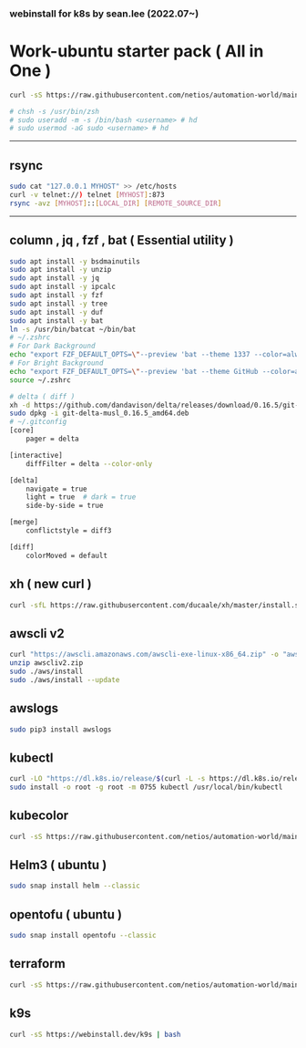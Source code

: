 ### webinstall for k8s by sean.lee (2022.07~)  

# Work-ubuntu starter pack ( All in One )
```bash
curl -sS https://raw.githubusercontent.com/netios/automation-world/main/k8s/ps_zsh.sh | bash

# chsh -s /usr/bin/zsh
# sudo useradd -m -s /bin/bash <username> # hd
# sudo usermod -aG sudo <username> # hd
```

---

## rsync
```bash
sudo cat "127.0.0.1 MYHOST" >> /etc/hosts
curl -v telnet://) telnet [MYHOST]:873
rsync -avz [MYHOST]::[LOCAL_DIR] [REMOTE_SOURCE_DIR]
```
---

## column , jq , fzf , bat ( Essential utility )
```bash
sudo apt install -y bsdmainutils
sudo apt install -y unzip
sudo apt install -y jq
sudo apt install -y ipcalc
sudo apt install -y fzf
sudo apt install -y tree
sudo apt install -y duf
sudo apt install -y bat
ln -s /usr/bin/batcat ~/bin/bat 
# ~/.zshrc 
# For Dark Background
echo "export FZF_DEFAULT_OPTS=\"--preview 'bat --theme 1337 --color=always {}'\"" >> ~/.zshrc
# For Bright Background
echo "export FZF_DEFAULT_OPTS=\"--preview 'bat --theme GitHub --color=always {}'\"" >> ~/.zshrc
source ~/.zshrc 

# delta ( diff )
xh -d https://github.com/dandavison/delta/releases/download/0.16.5/git-delta-musl_0.16.5_amd64.deb
sudo dpkg -i git-delta-musl_0.16.5_amd64.deb
# ~/.gitconfig
[core]
    pager = delta

[interactive]
    diffFilter = delta --color-only

[delta]
    navigate = true
    light = true  # dark = true
    side-by-side = true

[merge]
    conflictstyle = diff3

[diff]
    colorMoved = default

```

## xh ( new curl )
```bash
curl -sfL https://raw.githubusercontent.com/ducaale/xh/master/install.sh | sh
```

## awscli v2
```bash
curl "https://awscli.amazonaws.com/awscli-exe-linux-x86_64.zip" -o "awscliv2.zip"
unzip awscliv2.zip
sudo ./aws/install
sudo ./aws/install --update
```
## awslogs
```bash
sudo pip3 install awslogs
```

## kubectl
```bash
curl -LO "https://dl.k8s.io/release/$(curl -L -s https://dl.k8s.io/release/stable.txt)/bin/linux/amd64/kubectl"
sudo install -o root -g root -m 0755 kubectl /usr/local/bin/kubectl
```

## kubecolor  
```bash
curl -sS https://raw.githubusercontent.com/netios/automation-world/main/k8s/kubecolor_install.sh | bash
```

## Helm3 ( ubuntu )
```bash
sudo snap install helm --classic
```

## opentofu ( ubuntu )
```bash
sudo snap install opentofu --classic
```

## terraform
```bash
curl -sS https://raw.githubusercontent.com/netios/automation-world/main/k8s/terraform_helm_init.sh | bash
```

## k9s
```bash
curl -sS https://webinstall.dev/k9s | bash
```


